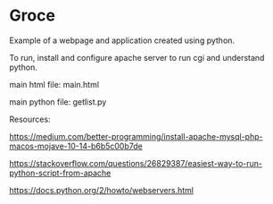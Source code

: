 # Groce

Example of a webpage and application created using python.

To run, install and configure apache server to run cgi and understand python.

main html file: main.html

main python file: getlist.py

Resources:

https://medium.com/better-programming/install-apache-mysql-php-macos-mojave-10-14-b6b5c00b7de

https://stackoverflow.com/questions/26829387/easiest-way-to-run-python-script-from-apache

https://docs.python.org/2/howto/webservers.html



